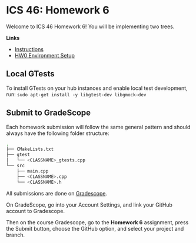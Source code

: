 # ICS 46: Homework 6

Welcome to ICS 46 Homework 6! You will be implementing two trees.

**Links**
- [Instructions](https://sites.google.com/view/ics-46-data-structures/homework-6)
- [HW0 Environment Setup](https://github.com/klefstad-teaching/ICS-46-HW0)

## Local GTests
To install GTests on your hub instances and enable local test development, run:
```sudo apt-get install -y libgtest-dev libgmock-dev```

## Submit to GradeScope

Each homework submission will follow the same general pattern and should always have the
following folder structure:

```bash
.
├── CMakeLists.txt
├── gtest
│   └── <CLASSNAME>_gtests.cpp
└── src
    ├── main.cpp
    ├── <CLASSNAME>.cpp
    └── <CLASSNAME>.h
```

All submissions are done on [Gradescope](https://www.gradescope.com/).

On GradeScope, go into your Account Settings, and link your GitHub account to Gradescope.

Then on the course Gradescope, go to the **Homework 6** assignment, press the Submit button, choose the GitHub option, and select your project and branch.
